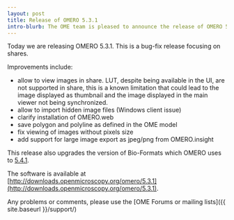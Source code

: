 ```yaml
---
layout: post
title: Release of OMERO 5.3.1
intro-blurb: The OME team is pleased to announce the release of OMERO 5.3.1
---
```

Today we are releasing OMERO 5.3.1. This is a bug-fix release focusing on shares.

Improvements include:

* allow to view images in share. LUT, despite being available in the UI, are not supported in share, this is a known limitation that could lead to the image displayed as thumbnail and the image displayed in the main viewer not being synchronized.
* allow to import hidden image files (Windows client issue)
* clarify installation of OMERO.web
* save polygon and polyline as defined in the OME model
* fix viewing of images without pixels size
* add support for large image export as jpeg/png from OMERO.insight

This release also upgrades the version of Bio-Formats which OMERO uses to
[5.4.1](http://www.openmicroscopy.org/site/support/bio-formats5.4/about/whats-new.html).

The software is available at [http://downloads.openmicroscopy.org/omero/5.3.1](http://downloads.openmicroscopy.org/omero/5.3.1).

Any problems or comments, please use the [OME Forums or mailing lists]({{ site.baseurl }}/support/)
